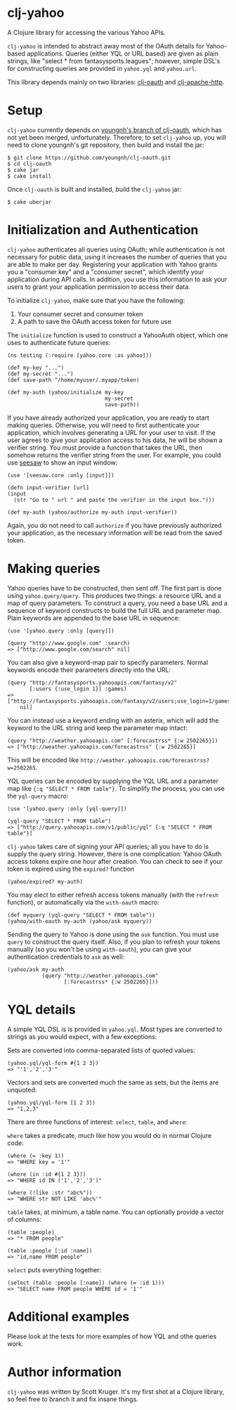 # clj-yahoo #

A Clojure library for accessing the various Yahoo APIs.

`clj-yahoo` is intended to abstract away most of the OAuth details for 
Yahoo-based applications. Queries (either YQL or URL based) are given
as plain strings, like "select * from fantasysports.leagues"; however,
simple DSL's for constructing queries are provided in `yahoo.yql` and
`yahoo.url`.

This library depends mainly on two libraries:
[clj-oauth](https://github.com/mattrepl/clj-oauth) and
[clj-apache-http](https://github.com/rnewman/clj-apache-http). 


# Setup #

`clj-yahoo` currently depends on 
[youngnh's branch of clj-oauth](https://github.com/youngnh/clj-oauth), which
has not yet been merged, unfortunately. Therefore, to set `clj-yahoo` up, 
you will need to clone youngnh's git repository, then build and install the
jar:

    $ git clone https://github.com/youngnh/clj-oauth.git
    $ cd clj-oauth
    $ cake jar
    $ cake install

Once `clj-oauth` is built and installed, build the `clj-yahoo` jar:

    $ cake uberjar

# Initialization and Authentication #

`clj-yahoo` authenticates all queries using OAuth; while authentication is
not necessary for public data, using it increases the number of queries
that you are able to make per day. Registering your application with Yahoo
grants you a "consumer key" and a "consumer secret", which identify your
application during API calls. In addition, you use this information to ask
your users to grant your application permission to access their data.

To initialize `clj-yahoo`, make sure that you have the following:

1.  Your consumer secret and consumer token
2.  A path to save the OAuth access token for future use

The `initialize` function is used to construct a YahooAuth object, which
one uses to authenticate future queries:

    (ns testing (:require [yahoo.core :as yahoo]))
    
    (def my-key "...")
    (def my-secret "...")
    (def save-path "/home/myuser/.myapp/token)

    (def my-auth (yahoo/initialize my-key
                                   my-secret
                                   save-path)) 

If you have already authorized your application, you are ready to start
making queries. Otherwise, you will need to first authenticate your
application, which involves generating a URL for your user to visit. If
the user agrees to give your application access to his data, he will be
shown a verifier string. You must provide a function that takes the URL,
then somehow returns the verifier string from the user. For example, you could
use [seesaw](https://github.com/daveray/seesaw) to show an input window:

    (use '[seesaw.core :only [input]])

    (defn input-verifier [url]
    (input 
      (str "Go to " url " and paste the verifier in the input box.")))

    (def my-auth (yahoo/authorize my-auth input-verifier))

Again, you do not need to call `authorize` if you have previously authorized
your application, as the necessary information will be read from the saved
token.

# Making queries #

Yahoo queries have to be constructed, then sent off. The first part is done
using `yahoo.query/query`. This produces two things: a resource URL and
a map of query parameters. To construct a query, you need a base URL and
a sequence of keyword constructs to build the full URL and parameter map.
Plain keywords are appended to the base URL in sequence:

    (use '[yahoo.query :only [query]])

    (query "http://www.google.com" :search)
    => ["http://www.google.com/search" nil]

You can also give a keyword-map pair to specify parameters. Normal keywords
encode their parameters directly into the URL:

    (query "http://fantasysports.yahooapis.com/fantasy/v2" 
           [:users {:use_login 1}] :games)
    => ["http://fantasysports.yahooapis.com/fantasy/v2/users;use_login=1/games"
        nil]

You can instead use a keyword ending with an asterix, which will add the
keyword to the URL string and keep the parameter map intact:

    (query "http://weather.yahooapis.com" [:forecastrss* {:w 2502265}])
    => ["http://weather.yahooapis.com/forecastrss" {:w 2502265}]

This will be encoded like `http://weather.yahooapis.com/forecastrss?w=2502265`.

YQL queries can be encoded by supplying the YQL URL and a parameter map
like `{:q "SELECT * FROM table"}`. To simplify the process, you can use
the `yql-query` macro:

    (use '[yahoo.query :only [yql-query]])

    (yql-query "SELECT * FROM table")
    => ["http://query.yahooapis.com/v1/public/yql" {:q "SELECT * FROM table"}]

`clj-yahoo` takes care of signing your API queries; all you have to do is
supply the query string. However, there is one complication: Yahoo OAuth 
access tokens expire one hour after creation. You can check to see if your
token is expired using the `expired?` function

    (yahoo/expired? my-auth)

You may elect to either refresh access tokens manually (with the `refresh` 
function), or automatically via the `with-oauth` macro:

    (def myquery (yql-query "SELECT * FROM table"))
    (yahoo/with-oauth my-auth (yahoo/ask myquery))

Sending the query to Yahoo is done using the `ask` function. You must use
`query` to construct the query itself. Also, if you plan to refresh your
tokens manually (so you won't be using `with-oauth`), you can give your
authentication credentials to `ask` as well:

    (yahoo/ask my-auth 
               (query "http://weather.yahooapis.com" 
                      [:forecastrss* {:w 2502265}]))

# YQL details #

A simple YQL DSL is is provided in `yahoo.yql`. Most types are converted to 
strings as you would expect, with a few exceptions:

Sets are converted into comma-separated lists of quoted values:

    (yahoo.yql/yql-form #{1 2 3})
    => "'1','2','3'"

Vectors and sets are converted much the same as sets, but the items are unquoted:

    (yahoo.yql/yql-form [1 2 3])
    => "1,2,3"

There are three functions of interest: `select`, `table`, and `where`:

`where` takes a predicate, much like how you would do in normal Clojure code:

    (where (= :key 1))
    => "WHERE key = '1'"

    (where (in :id #{1 2 3}))
    => "WHERE id IN ('1','2','3')"

    (where (!like :str "abc%"))
    => "WHERE str NOT LIKE 'abc%'"

`table` takes, at minimum, a table name. You can optionally provide a vector of columns:

    (table :people)
    => "* FROM people"

    (table :people [:id :name])
    => "id,name FROM people"

`select` puts everything together:


    (select (table :people [:name]) (where (= :id 1)))
    => "SELECT name FROM people WHERE id = '1'"

# Additional examples #

Please look at the tests for more examples of how YQL and othe queries work.

# Author information #

`clj-yahoo` was written by Scott Kruger. It's my first shot at a Clojure 
library, so feel free to branch it and fix insane things.
